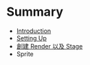 # Summary

* [Introduction](README.md)
* [Setting Up](setting_up.md)
* [創建 Render 以及 Stage](create_render_and_stage.md)
* Sprite

